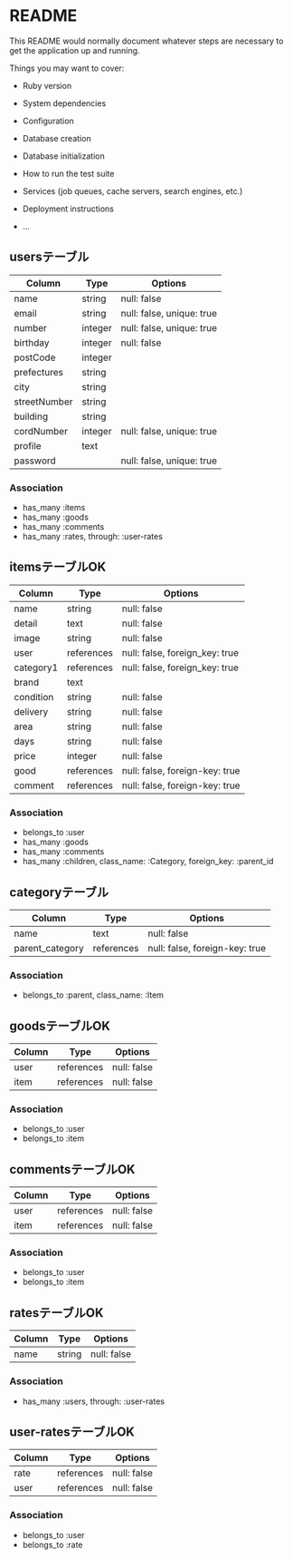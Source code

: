 # README

This README would normally document whatever steps are necessary to get the
application up and running.

Things you may want to cover:

* Ruby version

* System dependencies

* Configuration

* Database creation

* Database initialization

* How to run the test suite

* Services (job queues, cache servers, search engines, etc.)

* Deployment instructions

* ...
## usersテーブル
|Column|Type|Options|
|------|----|-------|
|name|string|null: false|
|email|string|null: false, unique: true|
|number|integer|null: false, unique: true|
|birthday|integer|null: false|
|postCode|integer|
|prefectures|string|
|city|string|
|streetNumber|string|
|building|string|
|cordNumber|integer|null: false, unique: true|
|profile|text|
|password| |null: false, unique: true|

### Association
- has_many :items
- has_many :goods
- has_many :comments
- has_many :rates, through: :user-rates

## itemsテーブルOK
|Column|Type|Options|
|------|----|-------|
|name|string|null: false|
|detail|text|null: false|
|image|string|null: false|
|user|references|null: false, foreign_key: true|
|category1|references|null: false, foreign_key: true|
|brand|text|
|condition|string|null: false|
|delivery|string|null: false|
|area|string|null: false|
|days|string|null: false|
|price|integer|null: false|
|good|references|null: false, foreign-key: true|
|comment|references|null: false, foreign-key: true|

### Association
- belongs_to :user
- has_many :goods
- has_many :comments
- has_many :children, class_name: :Category, foreign_key: :parent_id

## categoryテーブル
|Column|Type|Options|
|------|----|-------|
|name|text|null: false|
|parent_category|references|null: false, foreign-key: true|

### Association
- belongs_to :parent, class_name: :Item


## goodsテーブルOK
|Column|Type|Options|
|------|----|-------|
|user|references|null: false|
|item|references|null: false|

### Association
- belongs_to :user
- belongs_to :item

## commentsテーブルOK
|Column|Type|Options|
|------|----|-------|
|user|references|null: false|
|item|references|null: false|

### Association
- belongs_to :user
- belongs_to :item

## ratesテーブルOK
|Column|Type|Options|
|------|----|-------|
|name|string|null: false|

### Association
- has_many :users, through: :user-rates

## user-ratesテーブルOK
|Column|Type|Options|
|------|----|-------|
|rate|references|null: false|
|user|references|null: false|

### Association
- belongs_to :user
- belongs_to :rate


